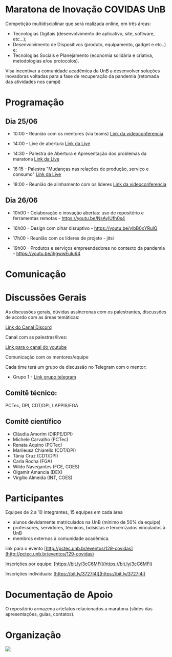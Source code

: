 # Maratona de Inovação COVIDAS UnB

Competição multidisciplinar que será realizada online, em três áreas:
- Tecnologias Digitais (desenvolvimento de aplicativo, site, software, etc...);
- Desenvolvimento de Dispositivos (produto, equipamento, gadget e etc..) e;
- Tecnologias Sociais e Planejamento (economia solidária e criativa, metodologias e/ou protocolos).

Visa incentivar a comunidade acadêmica da UnB a desenvolver soluções inovadoras voltadas para a fase de recuperação da pandemia (retomada das atividades nos campi)

# Programação 

## Dia 25/06

- 10:00 - Reunião com os mentores (via teams)
[Link da videoconferencia]()

- 14:00 - Live de abertura
[Link da Live](https://youtu.be/UiDQIj8ww_M)

- 14:30 - Palestra de Abertura e Apresentação dos problemas da maratona
[Link da Live](https://youtu.be/jE-QcisKwts)

- 16:15 - Palestra "Mudanças nas relações de produção, serviço e consumo" 
[Link da Live](https://youtu.be/6-d_w7KmHIc)

- 18:00 - Reunião de alinhamento com os lideres
[Link da videoconferencia](https://meet.jit.si/COVIDAS-Diaria)



## Dia 26/06

- 10h00 - Colaboração e inovação abertas: uso de repositório e ferramentas remotas - https://youtu.be/NsAyIUfh0s4

- 16h00 - Design com olhar disruptivo - https://youtu.be/vlbB0xYRulQ

- 17h00 - Reunião com os líderes de projeto  - jitsi

- 19h00 - Produtos e serviços  empreendedores no contexto da pandemia - https://youtu.be/ihgwwEuIu64

# Comunicação

# Discussões Gerais
 As discussões gerais, dúvidas assíncronas com os palestrantes, discussões de acordo com as áreas temáticas:

[Link do Canal Discord](https://discord.com/channels/719918074635223161/720960510874615808)

Canal com as palestras/lives:

[Link para o canal do youtube](https://www.youtube.com/channel/UCbZvFMRd5NaPiqj0w4uU8RQ/videos?view=2&flow=grid)

Comunicação com os mentores/equipe

Cada time terá um grupo de discussão no Telegram com o mentor:

- Grupo 1 - [Link grupo telegram](https://t.me/CovidasUnB)




## Comitê técnico:

PCTec, DPI, CDT/DPI, LAPPIS/FGA

## Comitê científico

- Cláudia Amorim (DIRPE/DPI)
- Michele Carvalho (PCTec)
- Renata Aquino (PCTec)
- Marileusa Chiarello (CDT/DPI) 
- Tânia Cruz (CDT/DPI)
- Carla Rocha (FGA)
- Wildo Navegantes (FCE, COES) 
- Olgamir Amancia (DEX)
- Virgílio Almeida (INT, COES)

# Participantes

Equipes de 2 a 10 integrantes, 15 equipes em cada área

- alunos devidamente matriculados na UnB (mínimo de 50% da equipe)
- professores, servidores, técnicos, bolsistas e terceirizados vinculados à UnB 
- membros externos à comunidade acadêmica.

link para o evento [http://pctec.unb.br/eventos/129-covidas](http://pctec.unb.br/eventos/129-covidas)

Inscrições por equipe: [https://bit.ly/3cC6MFi](https://bit.ly/3cC6MFi) 

Inscrições individuais: [https://bit.ly/3727I4I](https://bit.ly/3727I4I)


# Documentação de Apoio

O repositório armazena artefatos relacionados a maratona (slides das apresentações, guias, contatos).

# Organização

![](https://github.com/COVIDAS-UnB/Organizacao/blob/master/imgs/Organizacao-do-evento.png)
